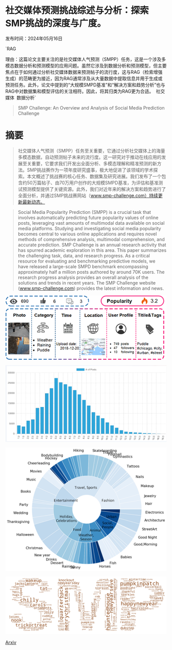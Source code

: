 # 社交媒体预测挑战综述与分析：探索SMP挑战的深度与广度。

发布时间：2024年05月16日

`RAG

理由：这篇论文主要关注的是社交媒体人气预测（SMPP）任务，这是一个涉及多模态数据分析和预测模型的应用问题。虽然它涉及到数据分析和预测模型，但主要焦点在于如何通过分析社交媒体数据来预测帖子的流行度，这与RAG（检索增强生成）的范畴更为接近，因为RAG通常涉及从大量数据中提取信息并用于生成或预测任务。此外，论文中提到的“大规模SMPD基准”和“解决方案和趋势分析”也与RAG中对数据集和模型评估的关注相符。因此，将其归类为RAG更为合适。` `社交媒体` `数据分析`

> SMP Challenge: An Overview and Analysis of Social Media Prediction Challenge

# 摘要

> 社交媒体人气预测（SMPP）任务至关重要，它通过分析社交媒体上的海量多模态数据，自动预测帖子未来的流行度。这一研究对于推动在线应用的发展至关重要，它要求我们开发出全面分析、多模态理解和精准预测的新方法。SMP挑战赛作为一项年度研究盛事，极大地促进了该领域的学术探索。本文概述了挑战赛的核心任务、数据集及研究进展。我们发布了一个包含约50万篇帖子、由70万用户创作的大规模SMPD基准，为评估和基准测试预测模型提供了关键资源。此外，我们对近年来的解决方案和趋势进行了全面分析，并通过SMP挑战赛网站（www.smp-challenge.com）持续更新最新动态。

> Social Media Popularity Prediction (SMPP) is a crucial task that involves automatically predicting future popularity values of online posts, leveraging vast amounts of multimodal data available on social media platforms. Studying and investigating social media popularity becomes central to various online applications and requires novel methods of comprehensive analysis, multimodal comprehension, and accurate prediction.
  SMP Challenge is an annual research activity that has spurred academic exploration in this area. This paper summarizes the challenging task, data, and research progress. As a critical resource for evaluating and benchmarking predictive models, we have released a large-scale SMPD benchmark encompassing approximately half a million posts authored by around 70K users. The research progress analysis provides an overall analysis of the solutions and trends in recent years. The SMP Challenge website (www.smp-challenge.com) provides the latest information and news.

![社交媒体预测挑战综述与分析：探索SMP挑战的深度与广度。](../../../paper_images/2405.10497/smpd.png)

![社交媒体预测挑战综述与分析：探索SMP挑战的深度与广度。](../../../paper_images/2405.10497/pop.png)

![社交媒体预测挑战综述与分析：探索SMP挑战的深度与广度。](../../../paper_images/2405.10497/c1c2.png)

![社交媒体预测挑战综述与分析：探索SMP挑战的深度与广度。](../../../paper_images/2405.10497/c3_smp.png)

[Arxiv](https://arxiv.org/abs/2405.10497)